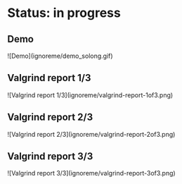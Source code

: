 <h1> Status: in progress </h1>

<p align=center>
  <h2>Demo</h2>
![Demo](ignoreme/demo_solong.gif)
  <h2>Valgrind report 1/3</h2>
![Valgrind report 1/3](ignoreme/valgrind-report-1of3.png)
  <h2>Valgrind report 2/3</h2>
![Valgrind report 2/3](ignoreme/valgrind-report-2of3.png)
  <h2>Valgrind report 3/3</h2>
![Valgrind report 3/3](ignoreme/valgrind-report-3of3.png)

</p>
